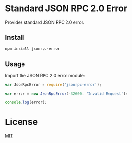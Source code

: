 # Standard JSON RPC 2.0 Error

Provides standard JSON RPC 2.0 error.

## Install
```bash
npm install jsonrpc-error
```

## Usage

Import the JSON RPC 2.0 error module:

```js
var JsonRpcError = require('jsonrpc-error');

var error = new JsonRpcError(-32600, 'Invalid Request');

console.log(error);
```

# License

[MIT](LICENSE)


